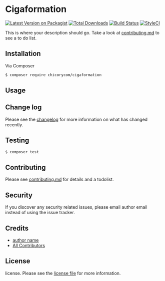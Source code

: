 # Cigaformation

[![Latest Version on Packagist][ico-version]][link-packagist]
[![Total Downloads][ico-downloads]][link-downloads]
[![Build Status][ico-travis]][link-travis]
[![StyleCI][ico-styleci]][link-styleci]

This is where your description should go. Take a look at [contributing.md](contributing.md) to see a to do list.

## Installation

Via Composer

``` bash
$ composer require chicorycom/cigaformation
```

## Usage

## Change log

Please see the [changelog](changelog.md) for more information on what has changed recently.

## Testing

``` bash
$ composer test
```

## Contributing

Please see [contributing.md](contributing.md) for details and a todolist.

## Security

If you discover any security related issues, please email author email instead of using the issue tracker.

## Credits

- [author name][link-author]
- [All Contributors][link-contributors]

## License

license. Please see the [license file](license.md) for more information.

[ico-version]: https://img.shields.io/packagist/v/chicorycom/cigaformation.svg?style=flat-square
[ico-downloads]: https://img.shields.io/packagist/dt/chicorycom/cigaformation.svg?style=flat-square
[ico-travis]: https://img.shields.io/travis/chicorycom/cigaformation/master.svg?style=flat-square
[ico-styleci]: https://styleci.io/repos/12345678/shield

[link-packagist]: https://packagist.org/packages/chicorycom/cigaformation
[link-downloads]: https://packagist.org/packages/chicorycom/cigaformation
[link-travis]: https://travis-ci.org/chicorycom/cigaformation
[link-styleci]: https://styleci.io/repos/12345678
[link-author]: https://github.com/chicorycom
[link-contributors]: ../../contributors
